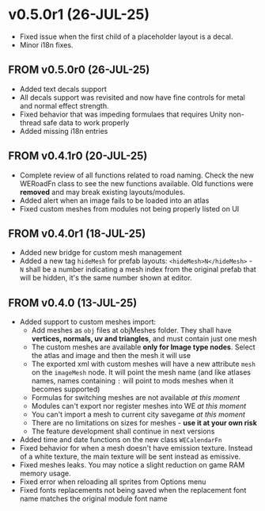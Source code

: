 # v0.5.0r1 (26-JUL-25)

- Fixed issue when the first child of a placeholder layout is a decal.
- Minor i18n fixes.

## FROM v0.5.0r0 (26-JUL-25)

- Added text decals support
- All decals support was revisited and now have fine controls for metal and normal effect strength.
- Fixed behavior that was impeding formulaes that requires Unity non-thread safe data to work properly
- Added missing i18n entries

## FROM v0.4.1r0 (20-JUL-25)

- Complete review of all functions related to road naming. Check the new WERoadFn class to see the new functions available. Old functions were **removed** and may break existing layouts/modules.
- Added alert when an image fails to be loaded into an atlas
- Fixed custom meshes from modules not being properly listed on UI

## FROM v0.4.0r1 (18-JUL-25)

- Added new bridge for custom mesh management
- Added a new tag `hideMesh` for prefab layouts: `<hideMesh>N</hideMesh>` - `N` shall be a number indicating a mesh index from the original prefab that will be hidden, it's the same number shown at editor.

## FROM v0.4.0 (13-JUL-25)

- Added support to custom meshes import:
  - Add meshes as `obj` files at objMeshes folder. They shall have **vertices, normals, uv and triangles**, and must contain just one mesh
  - The custom meshes are available **only for Image type nodes**. Select the atlas and image and then the mesh it will use
  - The exported xml with custom meshes will have a new attribute `mesh` on the `imageMesh` node. It will point the mesh name (and like atlases names, names containing `:` will point to mods meshes when it becomes supported)
  - Formulas for switching meshes are not available *at this moment*
  - Modules can't export nor register meshes into WE *at this moment*
  - You can't import a mesh to current city savegame *at this moment*
  - There are no limitations on sizes for meshes - **use it at your own risk**
  - The feature development shall continue in next versions
- Added time and date functions on the new class `WECalendarFn`
- Fixed behavior for when a mesh doesn't have emission texture. Instead of a white texture, the main texture will be sent instead as emissive.
- Fixed meshes leaks. You may notice a slight reduction on game RAM memory usage.
- Fixed error when reloading all sprites from Options menu
- Fixed fonts replacements not being saved when the replacement font name matches the original module font name